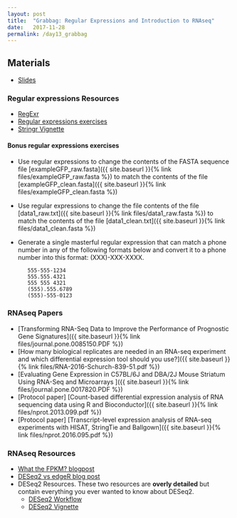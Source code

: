 ```yaml
---
layout: post
title:  "Grabbag: Regular Expressions and Introduction to RNAseq"
date:   2017-11-28
permalink: /day13_grabbag
---
```



## Materials 

+ [Slides](./slides/day13_grabbag.pdf)

### Regular expressions Resources

+ [RegExr](https://regexr.com/)
+ [Regular expressions exercises](https://regexone.com/lesson/introduction_abcs)
+ [Stringr Vignette](https://cran.r-project.org/web/packages/stringr/vignettes/stringr.html)

#### Bonus regular expressions exercises

+ Use regular expressions to change the contents of the FASTA sequence file [exampleGFP_raw.fasta]({{ site.baseurl }}{% link files/exampleGFP_raw.fasta %}) to match the contents of the file [exampleGFP_clean.fasta]({{ site.baseurl }}{% link files/exampleGFP_clean.fasta %})

+ Use regular expressions to change the file contents of the file [data1_raw.txt]({{ site.baseurl }}{% link files/data1_raw.fasta %}) to match the contents of the file [data1_clean.txt]({{ site.baseurl }}{% link files/data1_clean.fasta %})

+ Generate a single masterful regular expression that can match a phone number in any of the following formats below and convert it to a phone number into this format: (XXX)-XXX-XXXX.

		 555-555-1234
		 555.555.4321
		 555 555 4321
		 (555).555.6789
		 (555)-555-0123

### RNAseq Papers

+ [Transforming RNA-Seq Data to Improve the Performance of Prognostic Gene Signatures]({{ site.baseurl }}{% link files/journal.pone.0085150.PDF %})
+ [How many biological replicates are needed in an RNA-seq experiment and which differential expression tool should you use?]({{ site.baseurl }}{% link files/RNA-2016-Schurch-839-51.pdf %})
+ [Evaluating Gene Expression in C57BL/6J and DBA/2J Mouse Striatum Using RNA-Seq and Microarrays
]({{ site.baseurl }}{% link files/journal.pone.0017820.PDF %})
+  [Protocol paper] [Count-based differential expression analysis of RNA sequencing data using R and Bioconductor]({{ site.baseurl }}{% link files/nprot.2013.099.pdf %})
+  [Protocol paper] [Transcript-level expression analysis of RNA-seq experiments with HISAT, StringTie and Ballgown]({{ site.baseurl }}{% link files/nprot.2016.095.pdf %})

### RNAseq Resources

+ [What the FPKM? blogpost](https://haroldpimentel.wordpress.com/2014/05/08/what-the-fpkm-a-review-rna-seq-expression-units/)
+ [DESeq2 vs edgeR blog post](https://mikelove.wordpress.com/2016/09/28/deseq2-or-edger/)
+ DESeq2 Resources. These two resources are **overly detailed** but contain everything you ever wanted to know about DESeq2.
	+ [DESeq2 Workflow](https://www.bioconductor.org/help/workflows/rnaseqGene/)
	+ [DESeq2 Vignette](http://bioconductor.org/packages/devel/bioc/vignettes/DESeq2/inst/doc/DESeq2.html)
